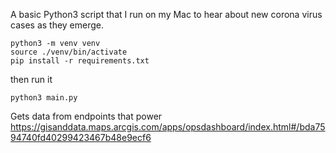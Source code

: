 A basic Python3 script that I run on my Mac to hear about new corona virus cases as they emerge.

```
python3 -m venv venv
source ./venv/bin/activate
pip install -r requirements.txt
```
then run it
```
python3 main.py
```

Gets data from endpoints that power https://gisanddata.maps.arcgis.com/apps/opsdashboard/index.html#/bda7594740fd40299423467b48e9ecf6